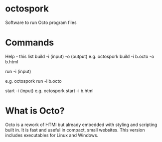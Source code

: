 # octospork 
Software to run Octo program files
# Commands
Help - this list 
build -i (input) -o (output)
e.g. octospork build -i b.octo -o b.html
 
run -i (input)

e.g. octospork run -i b.octo


start -i (input)
e.g. octospork start -i b.html

# What is Octo?
Octo is a rework  of HTMl but already embedded with styling and scripting built in.
It is fast and useful in compact, small websites.
This version includes executables for Linux  and Windows.
